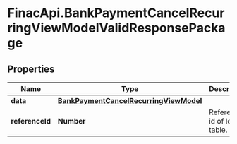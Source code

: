 # FinacApi.BankPaymentCancelRecurringViewModelValidResponsePackage

## Properties
Name | Type | Description | Notes
------------ | ------------- | ------------- | -------------
**data** | [**BankPaymentCancelRecurringViewModel**](BankPaymentCancelRecurringViewModel.md) |  | [optional] 
**referenceId** | **Number** | Reference id of log table. | [optional] 
